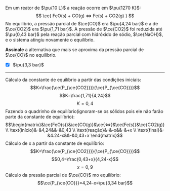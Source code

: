 Em um reator de $\pu{10 L}$ a reação ocorre em $\pu{1270 K}$:
$$
    \ce{ FeO(s) + CO(g) <=> Fe(s) + CO2(g) }
$$
No equilíbrio, a pressão parcial de $\ce{CO}$ era $\pu{4,24 bar}$ e a de $\ce{CO2}$ era $\pu{1,71 bar}$. A pressão de $\ce{CO2}$ foi reduzida até $\pu{0,43 bar}$ pela reação parcial com hidróxido de sódio, $\ce{NaOH}$, e o sistema atingiu novamente o equilíbrio.

**Assinale** a alternativa que mais se aproxima da pressão parcial de $\ce{CO}$ no equilíbrio.

- [x] $\pu{3,3 bar}$

---

Cálculo da constante de equilíbrio a partir das condições iniciais:
$$K=\frac{\ce{P_{\ce{CO2}}}}{\ce{P_{\ce{CO}}}}$$
$$K=\frac{1,71}{4,24}$$
$$K=0,4$$
Fazendo o quadrinho de equilíbrio(ignoram-se os sólidos pois ele não farão parte da constante de equilíbrio):
$$\begin{matrix}&\ce{FeO(s)}&\ce{CO(g)}&\ce{<=>}&\ce{Fe(s)}&\ce{CO2(g)} \\ \text{início}&-&4,24&&-&0,43 \\ \text{reação}&-&-x&&-&+x \\ \text{final}&-&4.24-x&&-&0,43+x \end{matrix}$$
Cálculo de x a partir da constante de equilíbrio:
$$K=\frac{\ce{P_{\ce{CO2}}}}{\ce{P_{\ce{CO}}}}$$
$$0,4=\frac{0,43+x}{4,24-x}$$
$$x=0,9$$
Cálculo da pressão parcial de $\ce{CO}$ mo equilíbrio:
$$\ce{P_{\ce{CO}}}=4,24-x=\pu{3,34 bar}$$

